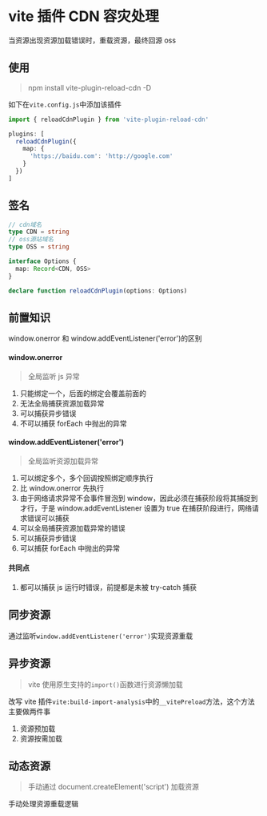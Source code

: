 # vite 插件 CDN 容灾处理

当资源出现资源加载错误时，重载资源，最终回源 oss

## 使用

> npm install vite-plugin-reload-cdn -D

如下在`vite.config.js`中添加该插件

```ts
import { reloadCdnPlugin } from 'vite-plugin-reload-cdn'

plugins: [
  reloadCdnPlugin({
    map: {
      'https://baidu.com': 'http://google.com'
    }
  })
]
```

## 签名

```ts
// cdn域名
type CDN = string
// oss源站域名
type OSS = string

interface Options {
  map: Record<CDN, OSS>
}

declare function reloadCdnPlugin(options: Options)
```

## 前置知识

window.onerror 和 window.addEventListener('error')的区别

#### window.onerror

> 全局监听 js 异常

1. 只能绑定一个，后面的绑定会覆盖前面的
2. 无法全局捕获资源加载异常
3. 可以捕获异步错误
4. 不可以捕获 forEach 中抛出的异常

#### window.addEventListener('error')

> 全局监听资源加载异常

1. 可以绑定多个，多个回调按照绑定顺序执行
2. 比 window.onerror 先执行
3. 由于网络请求异常不会事件冒泡到 window，因此必须在捕获阶段将其捕捉到才行，于是 window.addEventListener 设置为 true 在捕获阶段进行，网络请求错误可以捕获
4. 可以全局捕获资源加载异常的错误
5. 可以捕获异步错误
6. 可以捕获 forEach 中抛出的异常

#### 共同点

1. 都可以捕获 js 运行时错误，前提都是未被 try-catch 捕获

## 同步资源

通过监听`window.addEventListener('error')`实现资源重载

## 异步资源

> vite 使用原生支持的`import()`函数进行资源懒加载

改写 vite 插件`vite:build-import-analysis`中的`__vitePreload`方法，这个方法主要做两件事

1. 资源预加载
2. 资源按需加载

## 动态资源

> 手动通过 document.createElement('script') 加载资源

手动处理资源重载逻辑
